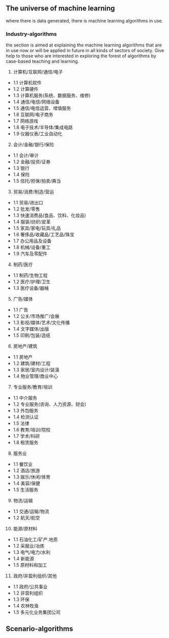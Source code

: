 ## The universe of machine learning 
where there is data generated, there is machine learning algorithms in use. 
### Industry-algorithms
the section is aimed at explaining the machine learning algorithms that are in use now or will be applied in future in all kinds of sectors of society. Give help to those who are interested in exploring the forest of algorithms by case-based teaching and learning. 

1. 计算机/互联网/通信/电子
- 1.1 计算机软件
- 1.2 计算硬件
- 1.3 计算机服务(系统、数据服务、维修)
- 1.4 通信/电信/网络设备
- 1.5 通信/电信运营、增值服务
- 1.6 互联网/电子商务
- 1.7 网络游戏
- 1.8 电子技术/半导体/集成电路
- 1.9 仪器仪表/工业自动化

2. 会计/金融/银行/保险
- 1.1 会计/审计
- 1.2 金融/投资/证券
- 1.3 银行
- 1.4 保险
- 1.5 信托/担保/拍卖/典当

3. 贸易/消费/制造/营运
- 1.1 贸易/进出口
- 1.2 批发/零售
- 1.3 快速消费品(食品、饮料、化妆品)
- 1.4 服装/纺织/皮革
- 1.5 家具/家电/玩具/礼品
- 1.6 奢侈品/收藏品/工艺品/珠宝
- 1.7 办公用品及设备
- 1.8 机械/设备/重工
- 1.9 汽车及零配件

4. 制药/医疗
- 1.1 制药/生物工程
- 1.2 医疗/护理/卫生
- 1.3 医疗设备/器械

5. 广告/媒体
- 1.1 广告
- 1.2 公关/市场推广/会展
- 1.3 影视/媒体/艺术/文化传播
- 1.4 文字媒体/出版
- 1.5 印刷/包装/造纸

6. 房地产/建筑
- 1.1 房地产
- 1.2 建筑/建材/工程
- 1.3 家居/室内设计/装潢
- 1.4 物业管理/商业中心

7. 专业服务/教育/培训
- 1.1 中介服务
- 1.2 专业服务(咨询、人力资源、财会)
- 1.3 外包服务
- 1.4 检测认证
- 1.5 法律
- 1.6 教育/培训/院校
- 1.7 学术/科研
- 1.8 租赁服务

8. 服务业
- 1.1 餐饮业
- 1.2 酒店/旅游
- 1.3 娱乐/休闲/体育
- 1.4 美容/保健
- 1.5 生活服务

9. 物流/运输
- 1.1 交通/运输/物流
- 1.2 航天/航空

10. 能源/原材料
- 1.1 石油化工/矿产.地质
- 1.2 采掘业/冶炼
- 1.3 电气/电力/水利
- 1.4 新能源
- 1.5 原材料和加工

11. 政府/非盈利组织/其他
- 1.1 政府/公共事业
- 1.2 非营利组织
- 1.3 环保
- 1.4 农林牧渔
- 1.5 多元化业务集团公司

## Scenario-algorithms


